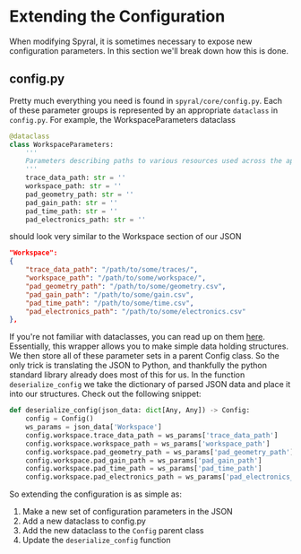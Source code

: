 # Extending the Configuration

When modifying Spyral, it is sometimes necessary to expose new configuration parameters. In this section we'll break down how this is done.

## config.py

Pretty much everything you need is found in `spyral/core/config.py`. Each of these parameter groups is represented by an appropriate `dataclass` in `config.py`. For example, the WorkspaceParameters dataclass

```python
@dataclass
class WorkspaceParameters:
    '''
    Parameters describing paths to various resources used across the application
    '''
    trace_data_path: str = ''
    workspace_path: str = ''
    pad_geometry_path: str = ''
    pad_gain_path: str = ''
    pad_time_path: str = ''
    pad_electronics_path: str = ''
```

should look very similar to the Workspace section of our JSON

```json
"Workspace":
{
    "trace_data_path": "/path/to/some/traces/",
    "workspace_path": "/path/to/some/workspace/",
    "pad_geometry_path": "/path/to/some/geometry.csv",
    "pad_gain_path": "/path/to/some/gain.csv",
    "pad_time_path": "/path/to/some/time.csv",
    "pad_electronics_path": "/path/to/some/electronics.csv"
},
```

If you're not familiar with dataclasses, you can read up on them [here](https://docs.python.org/3/library/dataclasses.html). Essentially, this wrapper allows you to make simple data holding structures. We then store all of these parameter sets in a parent Config class. So the only trick is translating the JSON to Python, and thankfully the python standard library already does most of this for us. In the function `deserialize_config` we take the dictionary of parsed JSON data and place it into our structures. Check out the following snippet:

```python
def deserialize_config(json_data: dict[Any, Any]) -> Config:
    config = Config()
    ws_params = json_data['Workspace']
    config.workspace.trace_data_path = ws_params['trace_data_path']
    config.workspace.workspace_path = ws_params['workspace_path']
    config.workspace.pad_geometry_path = ws_params['pad_geometry_path']
    config.workspace.pad_gain_path = ws_params['pad_gain_path']
    config.workspace.pad_time_path = ws_params['pad_time_path']
    config.workspace.pad_electronics_path = ws_params['pad_electronics_path']
```

So extending the configuration is as simple as:

1. Make a new set of configuration parameters in the JSON
2. Add a new dataclass to config.py
3. Add the new dataclass to the `Config` parent class
4. Update the `deserialize_config` function
